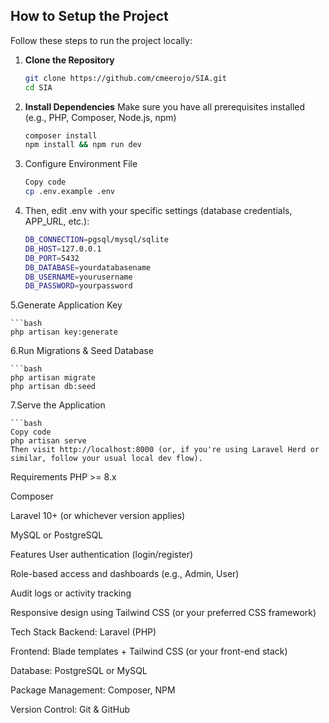 ## How to Setup the Project

Follow these steps to run the project locally:

1. **Clone the Repository**
   ```bash
   git clone https://github.com/cmeerojo/SIA.git
   cd SIA
2. **Install Dependencies**
Make sure you have all prerequisites installed (e.g., PHP, Composer, Node.js, npm)

    ```bash
    composer install
    npm install && npm run dev

3. Configure Environment File

    ```bash
    Copy code
    cp .env.example .env
    
4. Then, edit .env with your specific settings (database credentials, APP_URL, etc.):

    ```bash
    DB_CONNECTION=pgsql/mysql/sqlite
    DB_HOST=127.0.0.1
    DB_PORT=5432
    DB_DATABASE=yourdatabasename
    DB_USERNAME=yourusername
    DB_PASSWORD=yourpassword

5.Generate Application Key

    ```bash
    php artisan key:generate
    
6.Run Migrations & Seed Database

    ```bash
    php artisan migrate
    php artisan db:seed

7.Serve the Application

    ```bash
    Copy code
    php artisan serve
    Then visit http://localhost:8000 (or, if you're using Laravel Herd or similar, follow your usual local dev flow).

Requirements
PHP >= 8.x

Composer

Laravel 10+ (or whichever version applies)

MySQL or PostgreSQL

Features
User authentication (login/register)

Role-based access and dashboards (e.g., Admin, User)

Audit logs or activity tracking

Responsive design using Tailwind CSS (or your preferred CSS framework)

Tech Stack
Backend: Laravel (PHP)

Frontend: Blade templates + Tailwind CSS (or your front-end stack)

Database: PostgreSQL or MySQL

Package Management: Composer, NPM

Version Control: Git & GitHub
